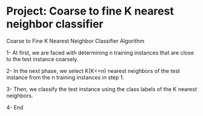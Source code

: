 # Project: Coarse to fine K nearest neighbor classifier
Coarse to Fine K Nearest Neighbor Classifier Algorithm

1-	At first, we are faced with determining n training instances that are close to the test instance coarsely.

2-	In the next phase, we select K(K<=n) nearest neighbors of the test instance from the n training instances in step 1.

3-	Then, we classify the test instance using the class labels of the K nearest neighbors.

4-	End
